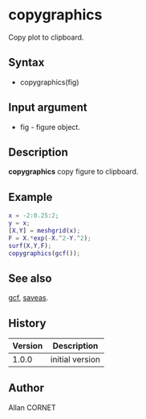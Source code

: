 # copygraphics

Copy plot to clipboard.

## Syntax

- copygraphics(fig)

## Input argument

- fig - figure object.

## Description

  <p><b>copygraphics</b> copy figure to clipboard.</p>

## Example

```matlab
x = -2:0.25:2;
y = x;
[X,Y] = meshgrid(x);
F = X.*exp(-X.^2-Y.^2);
surf(X,Y,F);
copygraphics(gcf());
```

## See also

[gcf](gcf.md), [saveas](saveas.md).

## History

| Version | Description     |
| ------- | --------------- |
| 1.0.0   | initial version |

## Author

Allan CORNET
